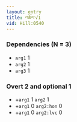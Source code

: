 ```yaml
---
layout: entry
title: འཆོལ་√1
vid: Hill:0540
---
```

### Dependencies (N = 3)
* `arg1` 1
* `arg2` 1
* `arg3` 1


### Overt 2 and optional 1
* +`arg1` 1 `arg2` 1
* +`arg1` 0 `arg2:hon` 0
* +`arg1` 0 `arg2:lvc` 0
